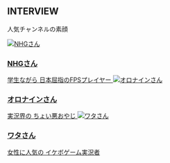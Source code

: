 ## INTERVIEW
人気チャンネルの素顔

<a href="http://daily.freshlive.tv/posts/2043823?categoryIds=509145" target="_blank">
<img src="../../../img/page/ChannelRequest/interview_1.png" alt="NHGさん" />
<h3>NHGさん</h3>
学生ながら  
日本屈指のFPSプレイヤー
</a>
<a href="http://daily.freshlive.tv/posts/2040011?categoryIds=509145" target="_blank">
<img src="../../../img/page/ChannelRequest/interview_2.png" alt="オロナインさん" />
<h3>オロナインさん</h3>
実況界の  
ちょい悪おやじ
</a>
<a href="http://daily.freshlive.tv/posts/2028338?categoryIds=509145" target="_blank">
<img src="../../../img/page/ChannelRequest/interview_3.png" alt="ワタさん" />
<h3>ワタさん</h3>
女性に人気の  
イケボゲーム実況者
</a>
